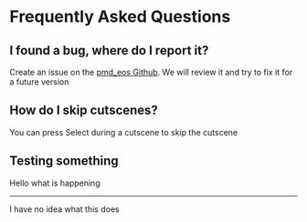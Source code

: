 # Frequently Asked Questions


## I found a bug, where do I report it?

Create an issue on the [pmd_eos Github](https://github.com/CrypticMonkey33/ArchipelagoExplorersOfSky/issues).
We will review it and try to fix it for a future version

## How do I skip cutscenes?

You can press Select during a cutscene to skip the cutscene

## Testing something

Hello what is happening

---

I have no idea what this does
